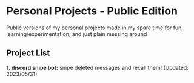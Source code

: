 # Personal Projects - Public Edition
Public versions of my personal projects made in my spare time for fun, learning/experimentation, and just plain messing around
## Project List
**1. discord snipe bot:** snipe deleted messages and recall them! (Updated: 2023/05/31)
